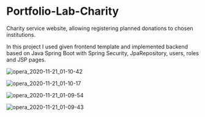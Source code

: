 # Portfolio-Lab-Charity

Charity service website, allowing registering planned donations to chosen institutions.  

In this project I used given frontend template and implemented backend based on Java Spring Boot with Spring Security, JpaRepository, users, roles and JSP pages.

![opera_2020-11-21_01-10-42](https://user-images.githubusercontent.com/50807860/99861656-0cd0d200-2b97-11eb-9e85-a431038666f0.png)

![opera_2020-11-21_01-10-17](https://user-images.githubusercontent.com/50807860/99861660-10fcef80-2b97-11eb-8e2c-128416bf251a.png)

![opera_2020-11-21_01-09-54](https://user-images.githubusercontent.com/50807860/99861662-12c6b300-2b97-11eb-961e-bb94194f9ec7.png)

![opera_2020-11-21_01-09-43](https://user-images.githubusercontent.com/50807860/99861666-14907680-2b97-11eb-9c97-f2f153dfc72c.png)
